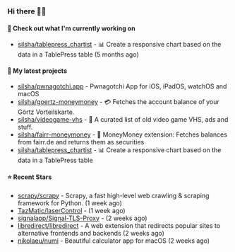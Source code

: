 ### Hi there 🦊👋

#### 👷 Check out what I'm currently working on

- [silsha/tablepress_chartist](https://github.com/silsha/tablepress_chartist) - 📊 Create a responsive chart based on the data in a TablePress table (5 months ago)

#### 🌱 My latest projects

- [silsha/pwnagotchi.app](https://github.com/silsha/pwnagotchi.app) - Pwnagotchi App for iOS, iPadOS, watchOS and macOS
- [silsha/goertz-moneymoney](https://github.com/silsha/goertz-moneymoney) - 💳 Fetches the account balance of your Görtz Vorteilskarte.
- [silsha/videogame-vhs](https://github.com/silsha/videogame-vhs) - 👾 A curated list of old video game VHS, ads and stuff.
- [silsha/fairr-moneymoney](https://github.com/silsha/fairr-moneymoney) - 💸 MoneyMoney extension: Fetches balances from fairr.de and returns them as securities
- [silsha/tablepress_chartist](https://github.com/silsha/tablepress_chartist) - 📊 Create a responsive chart based on the data in a TablePress table

#### ⭐ Recent Stars

- [scrapy/scrapy](https://github.com/scrapy/scrapy) - Scrapy, a fast high-level web crawling &amp; scraping framework for Python. (1 week ago)
- [TazMatic/laserControl](https://github.com/TazMatic/laserControl) -  (1 week ago)
- [signalapp/Signal-TLS-Proxy](https://github.com/signalapp/Signal-TLS-Proxy) -  (2 weeks ago)
- [libredirect/libredirect](https://github.com/libredirect/libredirect) - A web extension that redirects popular sites to alternative frontends and backends (2 weeks ago)
- [nikolaeu/numi](https://github.com/nikolaeu/numi) - Beautiful calculator app for macOS (2 weeks ago)

